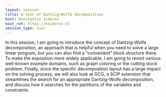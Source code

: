 ```yaml
---
layout: session
title: A tour of Dantzig–Wolfe decomposition
host: Konstantin Sidorov
host_ref: https://ksidorov.nl
session_type: tour
---
```


In this session, I am going to introduce the concept of Dantzig-Wolfe decomposition, an approach that is helpful when you need to solve a large linear program, but you can also find a “convenient” block structure there. To make the exposition more widely applicable, I am going to revisit various well-known example domains, such as graph coloring or the cutting stock problem. Finally, since the specific decomposition layout has a large impact on the solving process, we will also look at GCG, a SCIP extension that streamlines the search for an appropriate Dantzig–Wolfe decomposition, and discuss how it searches for the partitions of the variables and constraints.